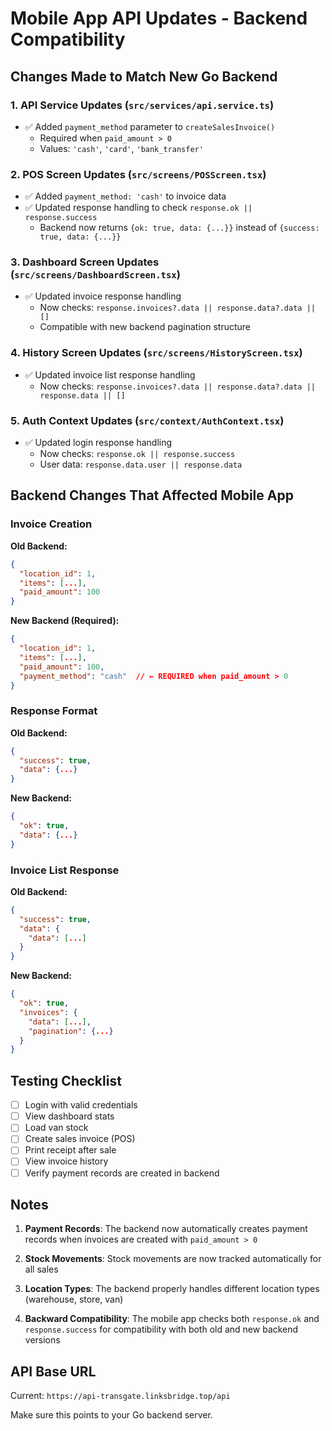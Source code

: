 # Mobile App API Updates - Backend Compatibility

## Changes Made to Match New Go Backend

### 1. **API Service Updates** (`src/services/api.service.ts`)
- ✅ Added `payment_method` parameter to `createSalesInvoice()`
  - Required when `paid_amount > 0`
  - Values: `'cash'`, `'card'`, `'bank_transfer'`

### 2. **POS Screen Updates** (`src/screens/POSScreen.tsx`)
- ✅ Added `payment_method: 'cash'` to invoice data
- ✅ Updated response handling to check `response.ok || response.success`
  - Backend now returns `{ok: true, data: {...}}` instead of `{success: true, data: {...}}`

### 3. **Dashboard Screen Updates** (`src/screens/DashboardScreen.tsx`)
- ✅ Updated invoice response handling
  - Now checks: `response.invoices?.data || response.data?.data || []`
  - Compatible with new backend pagination structure

### 4. **History Screen Updates** (`src/screens/HistoryScreen.tsx`)
- ✅ Updated invoice list response handling
  - Now checks: `response.invoices?.data || response.data?.data || response.data || []`

### 5. **Auth Context Updates** (`src/context/AuthContext.tsx`)
- ✅ Updated login response handling
  - Now checks: `response.ok || response.success`
  - User data: `response.data.user || response.data`

## Backend Changes That Affected Mobile App

### Invoice Creation
**Old Backend:**
```json
{
  "location_id": 1,
  "items": [...],
  "paid_amount": 100
}
```

**New Backend (Required):**
```json
{
  "location_id": 1,
  "items": [...],
  "paid_amount": 100,
  "payment_method": "cash"  // ← REQUIRED when paid_amount > 0
}
```

### Response Format
**Old Backend:**
```json
{
  "success": true,
  "data": {...}
}
```

**New Backend:**
```json
{
  "ok": true,
  "data": {...}
}
```

### Invoice List Response
**Old Backend:**
```json
{
  "success": true,
  "data": {
    "data": [...]
  }
}
```

**New Backend:**
```json
{
  "ok": true,
  "invoices": {
    "data": [...],
    "pagination": {...}
  }
}
```

## Testing Checklist

- [ ] Login with valid credentials
- [ ] View dashboard stats
- [ ] Load van stock
- [ ] Create sales invoice (POS)
- [ ] Print receipt after sale
- [ ] View invoice history
- [ ] Verify payment records are created in backend

## Notes

1. **Payment Records**: The backend now automatically creates payment records when invoices are created with `paid_amount > 0`

2. **Stock Movements**: Stock movements are now tracked automatically for all sales

3. **Location Types**: The backend properly handles different location types (warehouse, store, van)

4. **Backward Compatibility**: The mobile app checks both `response.ok` and `response.success` for compatibility with both old and new backend versions

## API Base URL

Current: `https://api-transgate.linksbridge.top/api`

Make sure this points to your Go backend server.
